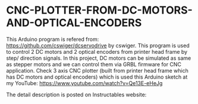 # CNC-PLOTTER-FROM-DC-MOTORS-AND-OPTICAL-ENCODERS
This Arduino program is refered from: https://github.com/cswiger/dcservodrive by cswiger.
This program is used to control 2 DC motors and 2 optical encoders from printer head frame by step/ direction signals.
In this project, DC motors can be simulated as same as stepper motors and we can control them via GRBL firmware for CNC application.
Check 3 axis CNC plotter (built from printer head frame which has DC motors and optical encoders) which is used this Arduino sketch at my YouTube:
https://www.youtube.com/watch?v=Qe13E-eHeJg

The detail description is posted on Instructables website:


